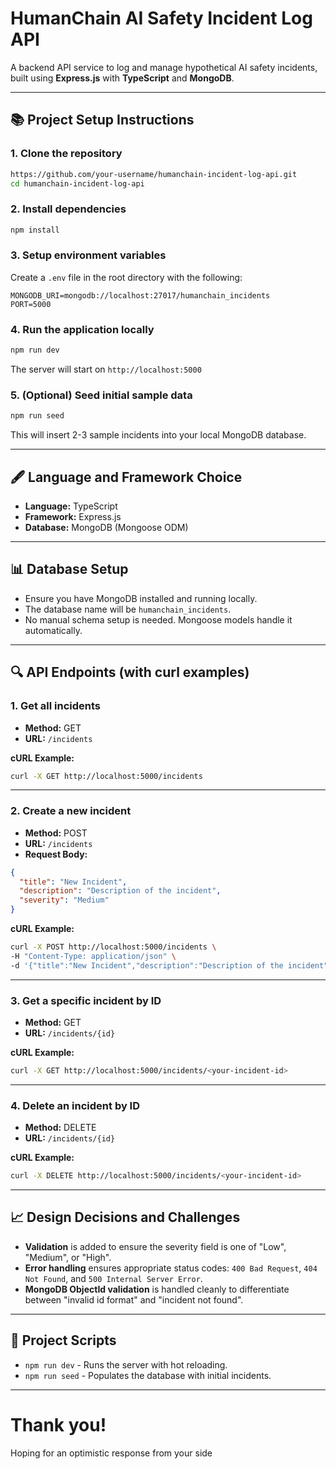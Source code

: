# HumanChain AI Safety Incident Log API

A backend API service to log and manage hypothetical AI safety incidents, built using **Express.js** with **TypeScript** and **MongoDB**.

---

## 📚 Project Setup Instructions

### 1. Clone the repository

```bash
https://github.com/your-username/humanchain-incident-log-api.git
cd humanchain-incident-log-api
```

### 2. Install dependencies

```bash
npm install
```

### 3. Setup environment variables

Create a `.env` file in the root directory with the following:

```env
MONGODB_URI=mongodb://localhost:27017/humanchain_incidents
PORT=5000
```

### 4. Run the application locally

```bash
npm run dev
```

The server will start on `http://localhost:5000`

### 5. (Optional) Seed initial sample data

```bash
npm run seed
```

This will insert 2-3 sample incidents into your local MongoDB database.

---

## 🖋️ Language and Framework Choice

- **Language:** TypeScript
- **Framework:** Express.js
- **Database:** MongoDB (Mongoose ODM)

---

## 📊 Database Setup

- Ensure you have MongoDB installed and running locally.
- The database name will be `humanchain_incidents`.
- No manual schema setup is needed. Mongoose models handle it automatically.

---

## 🔍 API Endpoints (with curl examples)

### 1. Get all incidents

- **Method:** GET
- **URL:** `/incidents`

**cURL Example:**

```bash
curl -X GET http://localhost:5000/incidents
```

---

### 2. Create a new incident

- **Method:** POST
- **URL:** `/incidents`
- **Request Body:**

```json
{
  "title": "New Incident",
  "description": "Description of the incident",
  "severity": "Medium"
}
```

**cURL Example:**

```bash
curl -X POST http://localhost:5000/incidents \
-H "Content-Type: application/json" \
-d '{"title":"New Incident","description":"Description of the incident","severity":"Medium"}'
```

---

### 3. Get a specific incident by ID

- **Method:** GET
- **URL:** `/incidents/{id}`

**cURL Example:**

```bash
curl -X GET http://localhost:5000/incidents/<your-incident-id>
```

---

### 4. Delete an incident by ID

- **Method:** DELETE
- **URL:** `/incidents/{id}`

**cURL Example:**

```bash
curl -X DELETE http://localhost:5000/incidents/<your-incident-id>
```

---

## 📈 Design Decisions and Challenges

- **Validation** is added to ensure the severity field is one of "Low", "Medium", or "High".
- **Error handling** ensures appropriate status codes: `400 Bad Request`, `404 Not Found`, and `500 Internal Server Error`.
- **MongoDB ObjectId validation** is handled cleanly to differentiate between "invalid id format" and "incident not found".

---

## 📅 Project Scripts

- `npm run dev` - Runs the server with hot reloading.
- `npm run seed` - Populates the database with initial incidents.

---

# Thank you!

Hoping for an optimistic response from your side
